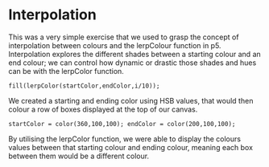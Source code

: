 # Interpolation

This was a very simple exercise that we used to grasp the concept of interpolation between colours and the lerpColour function in p5. Interpolation explores the different shades between a starting colour and an end colour; we can control how dynamic or drastic those shades and hues can be with the lerpColor function.

`fill(lerpColor(startColor,endColor,i/10));`

We created a starting and ending color using HSB values, that would then colour a row of boxes displayed at the top of our canvas.

`startColor = color(360,100,100);
endColor = color(200,100,100);`

By utilising the lerpColor function, we were able to display the colours values between that starting colour and ending colour, meaning each box between them would be a different colour. 
